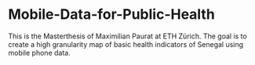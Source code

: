 # Mobile-Data-for-Public-Health
This is the Masterthesis of Maximilian Paurat at ETH Zürich. The goal is to create a high granularity map of basic health indicators of Senegal using mobile phone data. 
